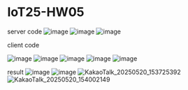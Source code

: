 # IoT25-HW05

server code
![image](https://github.com/user-attachments/assets/e6de0c71-aad2-40ca-a215-33d9076a3451)
![image](https://github.com/user-attachments/assets/dd069d14-6964-425c-88db-3a13d7bc3903)
![image](https://github.com/user-attachments/assets/04754e3a-adc5-4c01-b180-cfda0a1560e6)

client code

![image](https://github.com/user-attachments/assets/2dc09b2b-d19c-4429-ac51-85937a98b820)
![image](https://github.com/user-attachments/assets/0e4a6a38-d818-48a2-95ac-73c43f5e6ee1)
![image](https://github.com/user-attachments/assets/376ce7c2-b647-424b-b783-1ee590040757)
![image](https://github.com/user-attachments/assets/13bb912a-f18e-46a5-a068-012ccf3439b8)
![image](https://github.com/user-attachments/assets/8f9641b0-780e-4c0d-8956-0ae78049b8ce)

result
![image](https://github.com/user-attachments/assets/78dd59b1-7777-48bc-88af-92698d8e5900)
![image](https://github.com/user-attachments/assets/6fc0d76f-c5a7-4a7a-9208-ddd9c4851a59)
![KakaoTalk_20250520_153725392](https://github.com/user-attachments/assets/6331152c-0355-4dac-9f2d-4f83411ea377)
![KakaoTalk_20250520_154002149](https://github.com/user-attachments/assets/a091dd2f-1f19-4e7b-af8f-dfc15a97ab6d)

